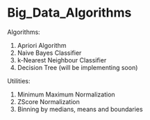 # Big_Data_Algorithms

Algorithms:
  1) Apriori Algorithm
  2) Naive Bayes Classifier
  3) k-Nearest Neighbour Classifier
  4) Decision Tree (will be implementing soon)

Utilities:
  1) Minimum Maximum Normalization
  2) ZScore Normalization
  3) Binning by medians, means and boundaries
